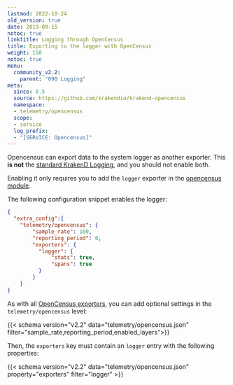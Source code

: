 ```yaml
---
lastmod: 2022-10-24
old_version: true
date: 2019-09-15
notoc: true
linktitle: Logging through OpenCensus
title: Exporting to the logger with OpenCensus
weight: 150
notoc: true
menu:
  community_v2.2:
    parent: "090 Logging"
meta:
  since: 0.5
  source: https://github.com/krakendio/krakend-opencensus
  namespace:
  - telemetry/opencensus
  scope:
  - service
  log_prefix:
  - "[SERVICE: Opencensus]"
---
```

Opencensus can export data to the system logger as another exporter. This **is not** the [standard KrakenD Logging](/docs/v2.2/logging/), and you should not enable both.

Enabling it only requires you to add the `logger` exporter in the [opencensus module](/docs/v2.2/telemetry/opencensus/).

The following configuration snippet enables the logger:
```json
{
  "extra_config":{
    "telemetry/opencensus": {
        "sample_rate": 100,
        "reporting_period": 0,
        "exporters": {
          "logger": {
              "stats": true,
              "spans": true
          }
        }
    }
}
```

As with all [OpenCensus exporters](/docs/v2.2/telemetry/opencensus/), you can add optional settings in the `telemetry/opencensus` level:

{{< schema version="v2.2" data="telemetry/opencensus.json" filter="sample_rate,reporting_period,enabled_layers">}}

Then, the `exporters` key must contain an `logger` entry with the following properties:

{{< schema version="v2.2" data="telemetry/opencensus.json" property="exporters" filter="logger" >}}
